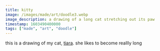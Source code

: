 ```yaml
---
title: kitty
image: /images/made/art/doodle3.webp
image_description: a drawing of a long cat stretching out its paw
timestamp: 1603490400000
tags: ["made", "art", "doodle"]
---
```

this is a drawing of my cat, [tiara](https://tiger.kittycat.homes/likes/pets/tiara). she likes to become reallly long